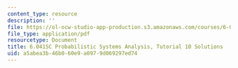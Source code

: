 ```yaml
---
content_type: resource
description: ''
file: https://ol-ocw-studio-app-production.s3.amazonaws.com/courses/6-041sc-probabilistic-systems-analysis-and-applied-probability-fall-2013/a5abea3b46b060e9a0979d069297ed74_MIT6_041SCF13_tut10_sol.pdf
file_type: application/pdf
resourcetype: Document
title: 6.041SC Probabilistic Systems Analysis, Tutorial 10 Solutions
uid: a5abea3b-46b0-60e9-a097-9d069297ed74
---
```

